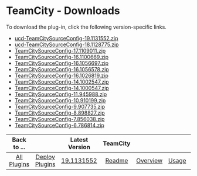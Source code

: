 
# TeamCity - Downloads

To download the plug-in, click the following version-specific links.
- [ucd-TeamCitySourceConfig-19.1131552.zip](https://raw.githubusercontent.com/UrbanCode/IBM-UCD-PLUGINS/main/files/TeamCitySourceConfig/ucd-TeamCitySourceConfig-19.1131552.zip)
- [ucd-TeamCitySourceConfig-18.1128775.zip](https://raw.githubusercontent.com/UrbanCode/IBM-UCD-PLUGINS/main/files/TeamCitySourceConfig/ucd-TeamCitySourceConfig-18.1128775.zip)
- [TeamCitySourceConfig-17.1109011.zip](https://raw.githubusercontent.com/UrbanCode/IBM-UCD-PLUGINS/main/files/TeamCitySourceConfig/TeamCitySourceConfig-17.1109011.zip)
- [TeamCitySourceConfig-16.1100669.zip](https://raw.githubusercontent.com/UrbanCode/IBM-UCD-PLUGINS/main/files/TeamCitySourceConfig/TeamCitySourceConfig-16.1100669.zip)
- [TeamCitySourceConfig-16.1056697.zip](https://raw.githubusercontent.com/UrbanCode/IBM-UCD-PLUGINS/main/files/TeamCitySourceConfig/TeamCitySourceConfig-16.1056697.zip)
- [TeamCitySourceConfig-16.1056578.zip](https://raw.githubusercontent.com/UrbanCode/IBM-UCD-PLUGINS/main/files/TeamCitySourceConfig/TeamCitySourceConfig-16.1056578.zip)
- [TeamCitySourceConfig-16.1026819.zip](https://raw.githubusercontent.com/UrbanCode/IBM-UCD-PLUGINS/main/files/TeamCitySourceConfig/TeamCitySourceConfig-16.1026819.zip)
- [TeamCitySourceConfig-14.1002547.zip](https://raw.githubusercontent.com/UrbanCode/IBM-UCD-PLUGINS/main/files/TeamCitySourceConfig/TeamCitySourceConfig-14.1002547.zip)
- [TeamCitySourceConfig-14.1000547.zip](https://raw.githubusercontent.com/UrbanCode/IBM-UCD-PLUGINS/main/files/TeamCitySourceConfig/TeamCitySourceConfig-14.1000547.zip)
- [TeamCitySourceConfig-11.945988.zip](https://raw.githubusercontent.com/UrbanCode/IBM-UCD-PLUGINS/main/files/TeamCitySourceConfig/TeamCitySourceConfig-11.945988.zip)
- [TeamCitySourceConfig-10.910199.zip](https://raw.githubusercontent.com/UrbanCode/IBM-UCD-PLUGINS/main/files/TeamCitySourceConfig/TeamCitySourceConfig-10.910199.zip)
- [TeamCitySourceConfig-9.907735.zip](https://raw.githubusercontent.com/UrbanCode/IBM-UCD-PLUGINS/main/files/TeamCitySourceConfig/TeamCitySourceConfig-9.907735.zip)
- [TeamCitySourceConfig-8.898827.zip](https://raw.githubusercontent.com/UrbanCode/IBM-UCD-PLUGINS/main/files/TeamCitySourceConfig/TeamCitySourceConfig-8.898827.zip)
- [TeamCitySourceConfig-7.856038.zip](https://raw.githubusercontent.com/UrbanCode/IBM-UCD-PLUGINS/main/files/TeamCitySourceConfig/TeamCitySourceConfig-7.856038.zip)
- [TeamCitySourceConfig-6.786814.zip](https://raw.githubusercontent.com/UrbanCode/IBM-UCD-PLUGINS/main/files/TeamCitySourceConfig/TeamCitySourceConfig-6.786814.zip)

|Back to ...||Latest Version|TeamCity ||||
| :---: | :---: | :---: | :---: | :---: | :---: | :---: |
|[All Plugins](../../index.md)|[Deploy Plugins](../README.md)|[19.1131552](https://raw.githubusercontent.com/UrbanCode/IBM-UCD-PLUGINS/main/files/TeamCitySourceConfig/ucd-TeamCitySourceConfig-19.1131552.zip)|[Readme](README.md)|[Overview](overview.md)|[Usage](usage.md)|[Steps](steps.md)|
